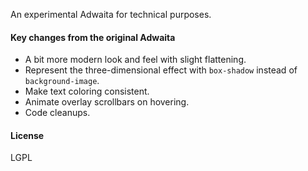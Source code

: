 An experimental Adwaita for technical purposes.

#### Key changes from the original Adwaita
* A bit more modern look and feel with slight flattening.
* Represent the three-dimensional effect with `box-shadow` instead of `background-image`.
* Make text coloring consistent.
* Animate overlay scrollbars on hovering.
* Code cleanups.

#### License
LGPL
